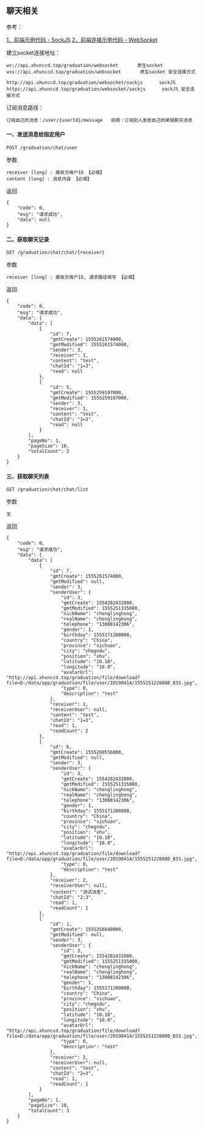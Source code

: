 
## 聊天相关

参考：

[1、前端示例代码 - SockJS](https://paste.ubuntu.com/p/wY9vQFdF4b/)
[2、前端连接示例代码 - WebSocket](https://paste.ubuntu.com/p/kSFW4kjtJp/)


建立socket连接地址：
    
    ws://api.xhunccd.top/graduation/websocket       原生socket
    wss://api.xhunccd.top/graduation/websocket       原生socket 安全连接方式
    
    http://api.xhunccd.top/graduation/websocket/sockjs      sockJS
    https://api.xhunccd.top/graduation/websocket/sockjs      sockJS 安全连接方式


订阅消息路径：

    订阅自己的消息：/user/{userId}/message   说明：订阅别人发给自己的单独聊天消息


#### 一、发送消息给指定用户

    POST /graduation/chat/user
    
参数

    receiver [long] : 接收方用户ID 【必填】
    content [long] : 消息内容 【必填】
    
返回

    {
        "code": 0,
        "msg": "请求成功",
        "data": null
    }
   
#### 二、获取聊天记录

    GET /graduation/chat/chat/{receiver}
    
参数

    receiver [long] : 接收方用户ID, 请求路径填写 【必填】
    
返回

    {
        "code": 0,
        "msg": "请求成功",
        "data": {
            "data": [
                {
                    "id": 7,
                    "gmtCreate": 1555261574000,
                    "gmtModified": 1555261574000,
                    "sender": 3,
                    "receiver": 1,
                    "content": "test",
                    "chatId": "1=3",
                    "read": null
                },
                {
                    "id": 5,
                    "gmtCreate": 1555259197000,
                    "gmtModified": 1555259197000,
                    "sender": 3,
                    "receiver": 1,
                    "content": "test",
                    "chatId": "1=3",
                    "read": null
                }
            ],
            "pageNo": 1,
            "pageSize": 10,
            "totalCount": 2
        }
    }

    
    
#### 三、获取聊天列表

    GET /graduation/chat/chat/list
    
参数

    无
    
返回

    {
        "code": 0,
        "msg": "请求成功",
        "data": {
            "data": [
                {
                    "id": 7,
                    "gmtCreate": 1555261574000,
                    "gmtModified": null,
                    "sender": 3,
                    "senderUser": {
                        "id": 3,
                        "gmtCreate": 1554282432000,
                        "gmtModified": 1555251335000,
                        "nickName": "chenglinghong",
                        "realName": "chenglinghong",
                        "telephone": "13008142306",
                        "gender": 1,
                        "birthday": 1555171200000,
                        "country": "China",
                        "province": "sichuan",
                        "city": "chegndu",
                        "position": "xhu",
                        "latitude": "10.10",
                        "longitude": "10.0",
                        "avatarUrl": "http://api.xhunccd.top/graduation/file/download?file=D:/data/app/graduation/file/user/20190414/1555251226080_833.jpg",
                        "type": 0,
                        "description": "test"
                    },
                    "receiver": 1,
                    "receiverUser": null,
                    "content": "test",
                    "chatId": "1=3",
                    "read": 1,
                    "readCount": 2
                },
                {
                    "id": 6,
                    "gmtCreate": 1555260556000,
                    "gmtModified": null,
                    "sender": 3,
                    "senderUser": {
                        "id": 3,
                        "gmtCreate": 1554282432000,
                        "gmtModified": 1555251335000,
                        "nickName": "chenglinghong",
                        "realName": "chenglinghong",
                        "telephone": "13008142306",
                        "gender": 1,
                        "birthday": 1555171200000,
                        "country": "China",
                        "province": "sichuan",
                        "city": "chegndu",
                        "position": "xhu",
                        "latitude": "10.10",
                        "longitude": "10.0",
                        "avatarUrl": "http://api.xhunccd.top/graduation/file/download?file=D:/data/app/graduation/file/user/20190414/1555251226080_833.jpg",
                        "type": 0,
                        "description": "test"
                    },
                    "receiver": 2,
                    "receiverUser": null,
                    "content": "测试消息",
                    "chatId": "2:3",
                    "read": 1,
                    "readCount": 1
                },
                {
                    "id": 1,
                    "gmtCreate": 1555258840000,
                    "gmtModified": null,
                    "sender": 3,
                    "senderUser": {
                        "id": 3,
                        "gmtCreate": 1554282432000,
                        "gmtModified": 1555251335000,
                        "nickName": "chenglinghong",
                        "realName": "chenglinghong",
                        "telephone": "13008142306",
                        "gender": 1,
                        "birthday": 1555171200000,
                        "country": "China",
                        "province": "sichuan",
                        "city": "chegndu",
                        "position": "xhu",
                        "latitude": "10.10",
                        "longitude": "10.0",
                        "avatarUrl": "http://api.xhunccd.top/graduation/file/download?file=D:/data/app/graduation/file/user/20190414/1555251226080_833.jpg",
                        "type": 0,
                        "description": "test"
                    },
                    "receiver": 2,
                    "receiverUser": null,
                    "content": "test",
                    "chatId": "2=3",
                    "read": 1,
                    "readCount": 1
                }
            ],
            "pageNo": 1,
            "pageSize": 10,
            "totalCount": 3
        }
    }
    





